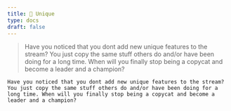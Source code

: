 ```yaml
---
title: 🦄 Unique
type: docs
draft: false
---
```


> Have you noticed that you dont add new unique features to the stream? You just copy the same stuff others do and/or have been doing for a long time. When will you finally stop being a copycat and become a leader and a champion?

```plaintext {filename="Copy to clipboard"}
Have you noticed that you dont add new unique features to the stream? You just copy the same stuff others do and/or have been doing for a long time. When will you finally stop being a copycat and become a leader and a champion?
```
